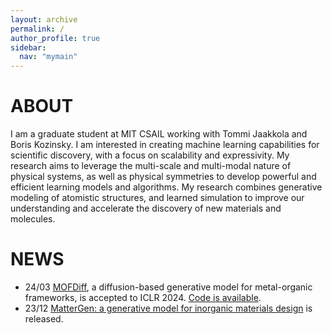 ```yaml
---
layout: archive
permalink: /
author_profile: true
sidebar:
  nav: "mymain"
---
```


<h1>ABOUT</h1>

I am a graduate student at MIT CSAIL working with
<a style="text-decoration:none" href="https://people.csail.mit.edu/tommi/tommi.html">Tommi Jaakkola</a>
and <a style="text-decoration:none" href="https://mir.g.harvard.edu/people/boris-kozinsky">Boris Kozinsky</a>. 
I am interested in creating machine learning capabilities for scientific discovery, with a focus on scalability and expressivity. 
My research aims to leverage the multi-scale and multi-modal nature of physical systems, as well as physical symmetries to develop powerful and efficient learning models and algorithms.
My research combines generative modeling of atomistic structures, and learned simulation to improve our understanding and accelerate the discovery of new materials and molecules.

<h1>NEWS</h1>

- 24/03 [MOFDiff](https://openreview.net/forum?id=0VBsoluxR2), a diffusion-based generative model for metal-organic frameworks, is accepted to ICLR 2024. [Code is available](https://github.com/microsoft/MOFDiff).
- 23/12 [MatterGen: a generative model for inorganic materials design](https://arxiv.org/abs/2312.03687) is released.
